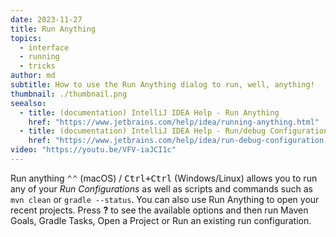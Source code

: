 ```yaml
---
date: 2023-11-27
title: Run Anything
topics:
  - interface
  - running
  - tricks
author: md
subtitle: How to use the Run Anything dialog to run, well, anything!
thumbnail: ./thumbnail.png
seealso:
  - title: (documentation) IntelliJ IDEA Help - Run Anything
    href: "https://www.jetbrains.com/help/idea/running-anything.html"
  - title: (documentation) IntelliJ IDEA Help - Run/debug Configurations
    href: "https://www.jetbrains.com/help/idea/run-debug-configuration.html"
video: "https://youtu.be/VFV-iaJCI1c"
---
```


Run anything <kbd>⌃⌃</kbd> (macOS) / <kbd>Ctrl+Ctrl</kbd> (Windows/Linux) allows you to run any of your _Run Configurations_ as well as scripts and commands such as `mvn clean` or `gradle --status`. You can also use Run Anything to open your recent projects. Press **?** to see the available options and then run Maven Goals, Gradle Tasks, Open a Project or Run an existing run configuration.
